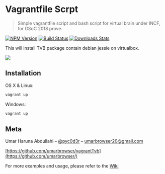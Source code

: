 # Vagrantfile Scrpt
> Simple vagrantfile script and bash script for virtual brain under INCF, for GSoC 2018 prove.

[![NPM Version][npm-image]][npm-url]
[![Build Status][travis-image]][travis-url]
[![Downloads Stats][npm-downloads]][npm-url]

This will install TVB package contain debian jessie on virtualbox.

![](header.png)

## Installation

OS X & Linux:

```sh
vagrant up
```

Windows:

```sh
vagrant up
```

## Meta

Umar Haruna Abdullahi – [@pyc0d3r](https://twitter.com/UmarParooq) – umarbrowser20@gmail.com


[https://github.com/umarbrowser/vagrantTvb](https://github.com/umarbrowser/)

For more examples and usage, please refer to the [Wiki][wiki] 

[npm-image]: https://img.shields.io/npm/v/datadog-metrics.svg?style=flat-square
[npm-url]: https://npmjs.org/package/datadog-metrics
[npm-downloads]: https://img.shields.io/npm/dm/datadog-metrics.svg?style=flat-square
[travis-image]: https://img.shields.io/travis/dbader/node-datadog-metrics/master.svg?style=flat-square
[travis-url]: https://travis-ci.org/dbader/node-datadog-metrics
[wiki]: doc.thevirtualbrain.org

